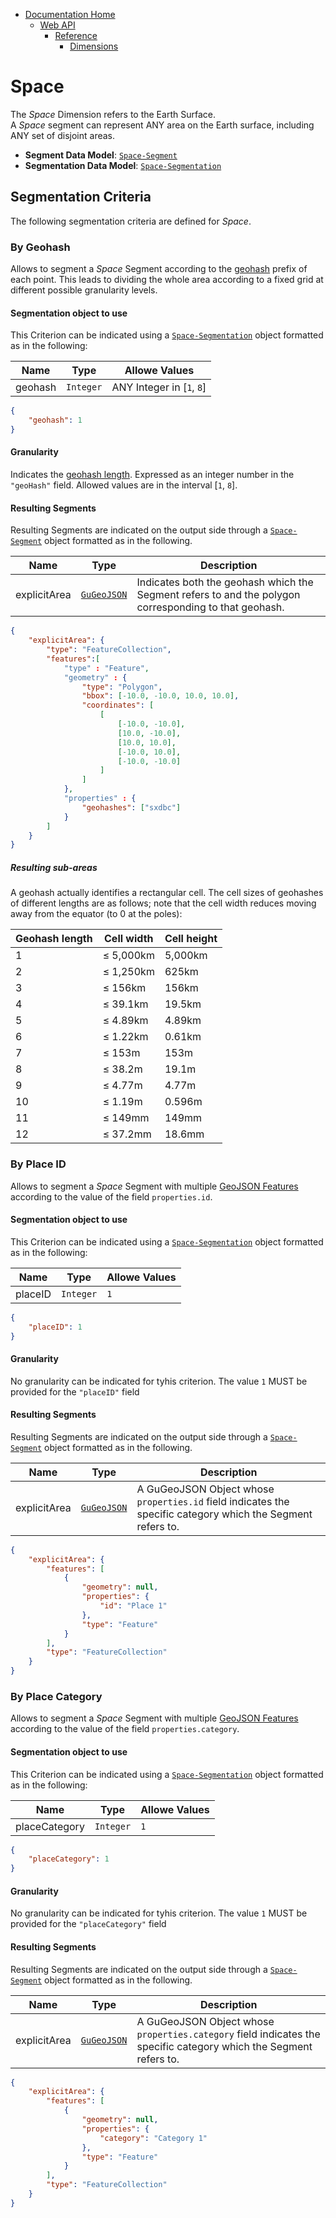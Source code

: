 * [Documentation Home](../../../README.md)  
  * [Web API](../../index.md)  
    * [Reference](../index.md)
        * [Dimensions](index.md)

# Space

The *Space* Dimension refers to the Earth Surface.  
A *Space* segment can represent ANY area on the Earth surface, including ANY set of disjoint areas.

 - **Segment Data Model**: [`Space-Segment`](../data-models/d-segment/space.md)
 - **Segmentation Data Model**: [`Space-Segmentation`](../data-models/d-segmentation/space.md)

## Segmentation Criteria

The following segmentation criteria are defined for *Space*.

### By Geohash

Allows to segment a *Space* Segment according to the [geohash](https://en.wikipedia.org/wiki/Geohash) prefix of each point. This leads to dividing the whole area according to a fixed grid at different possible granularity levels. 

#### Segmentation object to use

This Criterion can be indicated using a [`Space-Segmentation`](../data-models/d-segmentation/space.md) object formatted as in the following:

Name    | Type | Allowe Values
--------|----- |--------------
geohash  | `Integer` | ANY Integer in [`1`, `8`]

```json
{
    "geohash": 1
}
```

#### Granularity

Indicates the [geohash length](https://en.wikipedia.org/wiki/Geohash#Design).
Expressed as an integer number in the `"geoHash"` field. 
Allowed values are in the interval [`1`, `8`].

#### Resulting Segments

Resulting Segments are indicated on the output side through a 
[`Space-Segment`](../data-models/d-segment/space.md) object formatted as in the following.

Name    | Type | Description
--------|----- |--------------
explicitArea  | [`GuGeoJSON`](../data-models/common/gu-geo-json.md) | Indicates both the geohash which the Segment refers to and the polygon corresponding to that geohash.


```json
{
    "explicitArea": {
        "type": "FeatureCollection",
        "features":[
            "type" : "Feature",
            "geometry" : { 
                "type": "Polygon", 
                "bbox": [-10.0, -10.0, 10.0, 10.0],
                "coordinates": [
        			[
        				[-10.0, -10.0],
        				[10.0, -10.0],
        				[10.0, 10.0],
        				[-10.0, 10.0],
        				[-10.0, -10.0]
        			]
        		]
            },
            "properties" : {
                "geohashes": ["sxdbc"]
            }
        ]
    }
}
```

##### Resulting sub-areas 

A geohash actually identifies a rectangular cell.
The cell sizes of geohashes of different lengths are as follows; note that the cell width reduces moving away from the equator (to 0 at the poles):


Geohash length| Cell width	| Cell height
--------------|-------------|------------
1	          | ≤ 5,000km	|	5,000km
2	          | ≤ 1,250km	|	625km
3	          | ≤ 156km	    |   156km
4	          | ≤ 39.1km	|	19.5km
5	          | ≤ 4.89km	|	4.89km
6	          | ≤ 1.22km	|	0.61km
7	          | ≤ 153m	    |	153m
8	          | ≤ 38.2m	    |	19.1m
9	          | ≤ 4.77m	    |	4.77m
10	          | ≤ 1.19m	    |	0.596m
11	          | ≤ 149mm	    |	149mm
12	          | ≤ 37.2mm	|	18.6mm


### By Place ID

Allows to segment a *Space* Segment with multiple 
[GeoJSON Features](../data-models/common/gu-geo-json.md) according to the value of the field `properties.id`.

#### Segmentation object to use

This Criterion can be indicated using a 
[`Space-Segmentation`](../data-models/d-segmentation/space.md) object formatted as in the following:

Name    | Type | Allowe Values
--------|----- |--------------
placeID | `Integer` | `1`

```json
{
    "placeID": 1
}
```

#### Granularity

No granularity can be indicated for tyhis criterion. The value `1` MUST be provided for the `"placeID"` field

#### Resulting Segments

Resulting Segments are indicated on the output side through a 
[`Space-Segment`](../data-models/d-segment/space.md) object formatted as in the following.

Name    | Type | Description
--------|----- |--------------
explicitArea  | [`GuGeoJSON`](../data-models/common/gu-geo-json.md) | A GuGeoJSON Object whose `properties.id` field indicates the specific category which the Segment refers to.


```json
{
    "explicitArea": {
        "features": [
            {
                "geometry": null,
                "properties": {
                    "id": "Place 1"
                },
                "type": "Feature"
            }
        ],
        "type": "FeatureCollection"
    }
}
```


### By Place Category

Allows to segment a *Space* Segment with multiple 
[GeoJSON Features](../data-models/common/gu-geo-json.md) according to the value of the field `properties.category`.

#### Segmentation object to use

This Criterion can be indicated using a 
[`Space-Segmentation`](../data-models/d-segmentation/space.md) object formatted as in the following:

Name    | Type | Allowe Values
--------|----- |--------------
placeCategory  | `Integer` | `1`

```json
{
    "placeCategory": 1
}
```

#### Granularity

No granularity can be indicated for tyhis criterion. The value `1` MUST be provided for the `"placeCategory"` field

#### Resulting Segments

Resulting Segments are indicated on the output side through a 
[`Space-Segment`](../data-models/d-segment/space.md) object formatted as in the following.

Name    | Type | Description
--------|----- |--------------
explicitArea  | [`GuGeoJSON`](../data-models/common/gu-geo-json.md) | A GuGeoJSON Object whose `properties.category` field indicates the specific category which the Segment refers to.


```json
{
    "explicitArea": {
        "features": [
            {
                "geometry": null,
                "properties": {
                    "category": "Category 1"
                },
                "type": "Feature"
            }
        ],
        "type": "FeatureCollection"
    }
}
```